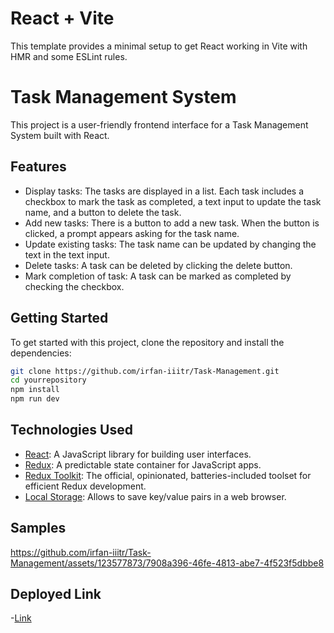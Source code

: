 # React + Vite

This template provides a minimal setup to get React working in Vite with HMR and some ESLint rules.


# Task Management System

This project is a user-friendly frontend interface for a Task Management System built with React.

## Features

- Display tasks: The tasks are displayed in a list. Each task includes a checkbox to mark the task as completed, a text input to update the task name, and a button to delete the task.
- Add new tasks: There is a button to add a new task. When the button is clicked, a prompt appears asking for the task name.
- Update existing tasks: The task name can be updated by changing the text in the text input.
- Delete tasks: A task can be deleted by clicking the delete button.
- Mark completion of task: A task can be marked as completed by checking the checkbox.

## Getting Started

To get started with this project, clone the repository and install the dependencies:

```bash
git clone https://github.com/irfan-iiitr/Task-Management.git
cd yourrepository
npm install
npm run dev
```

## Technologies Used
- [React](https://reactjs.org/): A JavaScript library for building user interfaces.
- [Redux](https://redux.js.org/): A predictable state container for JavaScript apps.
- [Redux Toolkit](https://redux-toolkit.js.org/): The official, opinionated, batteries-included toolset for efficient Redux development.
- [Local Storage](https://developer.mozilla.org/en-US/docs/Web/API/Window/localStorage): Allows to save key/value pairs in a web browser.

## Samples

https://github.com/irfan-iiitr/Task-Management/assets/123577873/7908a396-46fe-4813-abe7-4f523f5dbbe8

## Deployed Link
-[Link](https://task-management-five-chi.vercel.app/)
